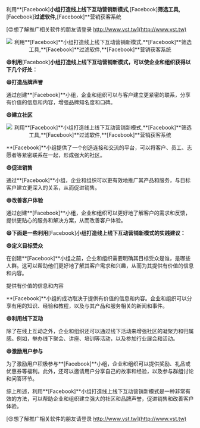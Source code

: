 利用**[Facebook]**小组打造线上线下互动营销新模式,**[Facebook]**筛选工具,**[Facebook]**过滤软件,**[Facebook]**营销获客系统

[😍想了解推广相关软件的朋友请登录 http://www.vst.tw](http://www.vst.tw)

 <center><img src="https://vst.tw/MP4/tuiguang/png/7.png" alt="利用**[Facebook]**小组打造线上线下互动营销新模式,**[Facebook]**筛选工具,**[Facebook]**过滤软件,**[Facebook]**营销获客系统"></center>

**😄利用**[Facebook]**小组打造线上线下互动营销新模式，可以使企业和组织获得以下几个好处：**

**😄打造品牌声誉**

通过创建**[Facebook]**小组，企业和组织可以与客户建立更紧密的联系，分享有价值的信息和内容，增强品牌知名度和口碑。

**😄建立社区**

 <center><img src="https://vst.tw/MP4/tuiguang/png/1.png" alt="利用**[Facebook]**小组打造线上线下互动营销新模式,**[Facebook]**筛选工具,**[Facebook]**过滤软件,**[Facebook]**营销获客系统"></center>

**[Facebook]**小组提供了一个创造连接和交流的平台，可以将客户、员工、志愿者等紧密联系在一起，形成强大的社区。

**😄促进销售**

通过**[Facebook]**小组，企业和组织可以更有效地推广其产品和服务，与目标客户建立更深入的关系，从而促进销售。

**😄改善客户体验**

通过创建**[Facebook]**小组，企业和组织可以更好地了解客户的需求和反馈，提供更贴心的服务和解决方案，从而改善客户体验。

**😄下面是一些利用**[Facebook]**小组打造线上线下互动营销新模式的实践建议：**

**😄定义目标受众**

在创建**[Facebook]**小组之前，企业和组织需要明确其目标受众是谁，是哪些人群。这可以帮助他们更好地了解其客户需求和兴趣，从而为其提供有价值的信息和内容。

提供有价值的信息和内容

**[Facebook]**小组的成功取决于提供有价值的信息和内容。企业和组织可以分享有用的知识、经验和教程，以及与其产品和服务相关的新闻和事件。

**😄利用线下互动**

除了在线上互动之外，企业和组织还可以通过线下活动来增强社区的凝聚力和归属感。例如，举办线下聚会、讲座、培训等活动，以及参加行业展会和活动。

**😄激励用户参与**

为了激励用户积极参与**[Facebook]**小组，企业和组织可以提供奖励、礼品或优惠券等福利。此外，还可以邀请用户分享自己的故事和经验，以及参与群组讨论和问答环节。

综上所述，利用**[Facebook]**小组打造线上线下互动营销新模式是一种非常有效的方法，可以帮助企业和组织建立强大的社区和品牌声誉，促进销售和改善客户体验。

[😍想了解推广相关软件的朋友请登录 http://www.vst.tw](http://www.vst.tw)



